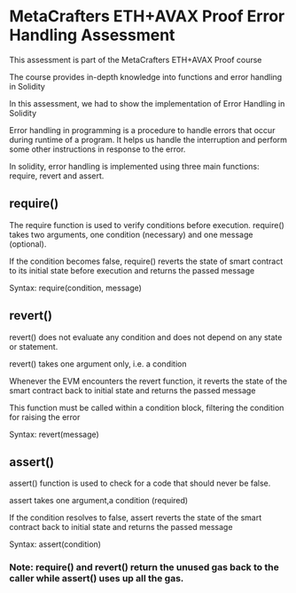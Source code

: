 # MetaCrafters ETH+AVAX Proof Error Handling Assessment

This assessment is part of the MetaCrafters ETH+AVAX Proof course

The course provides in-depth knowledge into functions and error handling in Solidity

In this assessment, we had to show the implementation of Error Handling in Solidity

Error handling in programming is a procedure to handle errors that occur during runtime of a program. It helps us handle the interruption and perform some other instructions in response to the error.

In solidity, error handling is implemented using three main functions: require, revert and assert.

## require()
The require function is used to verify conditions before execution. require() takes two arguments, one condition (necessary) and one message (optional).

If the condition becomes false, require() reverts the state of smart contract to its initial state before execution and returns the passed message

Syntax: require(condition, message)

## revert()
revert() does not evaluate any condition and does not depend on any state or statement. 

revert() takes one argument only, i.e. a condition

Whenever the EVM encounters the revert function, it reverts the state of the smart contract back to initial state and returns the passed message

This function must be called within a condition block, filtering the condition for raising the error

Syntax: revert(message)

## assert()
assert() function is used to check for a code that should never be false. 

assert takes one argument,a condition (required)

If the condition resolves to false, assert reverts the state of the smart contract back to initial state and returns the passed message

Syntax: assert(condition)

### Note: require() and revert() return the unused gas back to the caller while assert() uses up all the gas.
